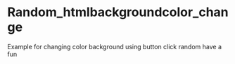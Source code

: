# Random_htmlbackgroundcolor_change
Example for changing color background using button click random
have a fun